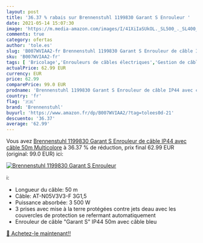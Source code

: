 ```yaml
---
layout: post
title: '36.37 % rabais sur Brennenstuhl 1199830 Garant S Enrouleur '
date: 2021-05-14 15:07:30
image: 'https://m.media-amazon.com/images/I/41XiIaSUkOL._SL500_._SL400_.jpg'
comments: true
category: ofertas
author: 'tole.es'
slug: 'B007WVIAA2-fr Brennenstuhl 1199830 Garant S Enrouleur de câble IP44 avec...'
sku: 'B007WVIAA2-fr'
tags: [ 'Bricolage','Enrouleurs de câbles électriques','Gestion de câbles électriques','brennenstuhl','Électricité', ]
actualPrice: 62.99 EUR
currency: EUR
price: 62.99
comparePrice: 99.0 EUR
prodname: 'Brennenstuhl 1199830 Garant S Enrouleur de câble IP44 avec câble 50m Multicolore'
country: 'fr'
flag: '🇫🇷'
brand: 'Brennenstuhl'
buyurl: 'https://www.amazon.fr/dp/B007WVIAA2/?tag=tolees0d-21'
descuento: '36.37'
average: '62.99'
---
```


Vous avez [Brennenstuhl 1199830 Garant S Enrouleur de câble IP44 avec câble 50m Multicolore](https://www.amazon.fr/dp/B007WVIAA2/?tag=tolees0d-21)  à  36.37 % de réduction, prix final  62.99 EUR (original: 99.0 EUR) ici:

[![Brennenstuhl 1199830 Garant S Enrouleur ](https://m.media-amazon.com/images/I/41XiIaSUkOL._SL500_._SL400_.jpg)](https://www.amazon.fr/dp/B007WVIAA2/?tag=tolees0d-21)

ℹ️:

- Longueur du câble: 50 m
- Câble: AT-N05V3V3-F 3G1,5
- Puissance absorbée: 3 500 W
- 3 prises avec mise à la terre protégées contre jets deau avec les couvercles de protection se refermant automatiquement
- Enrouleur de câble "Garant S" IP44 50m avec câble bleu

[🛒 Achetez-le maintenant!!](https://www.amazon.fr/dp/B007WVIAA2/?tag=tolees0d-21)
